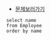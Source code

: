 * [문제보러가기](https://www.hackerrank.com/challenges/name-of-employees/problem)
```
select name
from Employee
order by name
```
